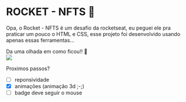 # ROCKET - NFTS 🚀

Opa, o Rocket - NFTS é um desafio da rocketseat, eu peguei ele pra praticar um pouco o HTML e CSS, esse projeto foi desenvolvido usando apenas essas ferramentas... 

Da uma olhada em como ficou!! 👀 <br>
![](./public/demonstrating-project.gif)

Proximos passos? 
- [ ] reponsividade 
- [x] animações (animação 3d ;-;)
- [ ] badge deve seguir o mouse
